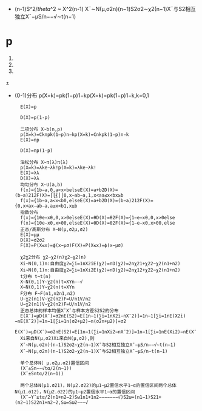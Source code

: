 - (n-1)S^2/$theta$^2 ~ X^2(n-1)
X¯∼N(μ,σ2n)(n−1)S2σ2∼χ2(n−1)X¯与S2相互独立X¯−μS/n−−√∼t(n−1)



# p

1. 

2. 

3. 

$\pm$

- (0-1)分布
        p(X=k)=pk(1−p)1−kp(X=k)=pk(1−p)1−k,k=0,1
        
        E(X)=p
        
        D(X)=p(1-p)
        
        二项分布 X~b(n,p)
        p(X=k)=Cknpk(1−p)n−kp(X=k)=Cnkpk(1−p)n−k
        E(X)=np
        
        D(X)=np(1-p)
        
        泊松分布 X~π(λ)π(λ)
        p(X=k)=λke−λk!p(X=k)=λke−λk!
        E(X)=λλ
        D(X)=λλ
        均匀分布 X~U(a,b)
        f(x)={1b−a,0,a<x<belseE(X)=a+b2D(X)=(b−a)212F(X)=⎧⎩⎨⎪⎪0,x−ab−a,1,x<aa≤x<bx≥b
        f(x)={1b−a,a<x<b0,elseE(X)=a+b2D(X)=(b−a)212F(X)={0,x<ax−ab−a,a≤x<b1,x≥b
        指数分布
        f(x)={1θe−xθ,0,x>0elseE(X)=θD(X)=θ2F(X)={1−e−xθ,0,x>0else
        f(x)={1θe−xθ,x>00,elseE(X)=θD(X)=θ2F(X)={1−e−xθ,x>00,else
        正态/高斯分布 X~N(μ,σ2μ,σ2)
        E(X)=μμ
        D(X)=σ2σ2
        F(X)=P(X≤x)=ϕ(x−μσ)F(X)=P(X≤x)=ϕ(x−μσ)

        χ2χ2分布 χ2∼χ2(n)χ2∼χ2(n)
        Xi∼N(0,1)n:自由度χ2=∑i=1nX2iE(χ2)=nD(χ2)=2nχ21+χ22∼χ2(n1+n2)
        Xi∼N(0,1)n:自由度χ2=∑i=1nXi2E(χ2)=nD(χ2)=2nχ12+χ22∼χ2(n1+n2)
        t分布 t~t(n)
        X∼N(0,1)Y∼χ2(n)t=XYn−−√
        X∼N(0,1)Y∼χ2(n)t=XYn
        F分布 F~F(n1,n2n1,n2)
        U∼χ2(n1)V∼χ2(n2)F=U/n1V/n2
        U∼χ2(n1)V∼χ2(n2)F=U/n1V/n2
        正态总体的样本均值X¯X¯与样本方差S2S2的分布
        E(X¯)=μD(X¯)=σ2nE(S2)=E[1n−1(∑i=1nX2i−nX¯2)]=1n−1[∑i=1nE(X2i)−nE(X¯2)]=1n−1[∑i=1n(σ2+μ2)−n(σ2n+μ2)]=σ2
        E(X¯)=μD(X¯)=σ2nE(S2)=E[1n−1(∑i=1nXi2−nX¯2)]=1n−1[∑i=1nE(Xi2)−nE(X¯2)]=1n−1[∑i=1n(σ2+μ2)−n(σ2n+μ2)]=σ2
        Xi来自N(μ,σ2)Xi来自N(μ,σ2),则
        X¯∼N(μ,σ2n)(n−1)S2σ2∼χ2(n−1)X¯与S2相互独立X¯−μS/n−−√∼t(n−1)
        X¯∼N(μ,σ2n)(n−1)S2σ2∼χ2(n−1)X¯与S2相互独立X¯−μS/n∼t(n−1)
        
        单个总体N( μ.σ2μ.σ2)置信区间
        (X¯±Sn−−√tα/2(n−1))
        (X¯±Sntα/2(n−1))
        
        两个总体N(μ1.σ21)，N(μ2.σ22)的μ1−μ2置信水平1−α的置信区间两个总体N(μ1.σ12)，N(μ2.σ22)的μ1−μ2置信水平1−α的置信区间
        (X¯−Y¯±tα/2(n1+n2−2)Sω1n1+1n2−−−−−−−√)S2ω=(n1−1)S21+(n2−1)S22n1+n2−2,Sω=Sω2−−−√
